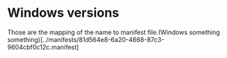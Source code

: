  # Windows versions
 Those are the mapping of the name to manifest file.(Windows something something)[../manifests/81d564e8-6a20-4668-87c3-9604cbf0c12c.manifest]
